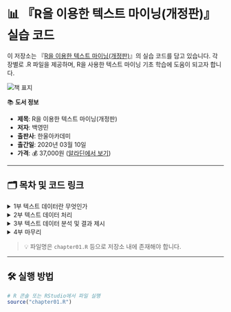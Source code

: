 # 📊 『R을 이용한 텍스트 마이닝(개정판)』 실습 코드

이 저장소는 『[R을 이용한 텍스트 마이닝(개정판)](https://www.aladin.co.kr/shop/wproduct.aspx?ItemId=235110816)』의 실습 코드를 담고 있습니다. 각 장별로 .R 파일을 제공하며, R을 사용한 텍스트 마이닝 기초 학습에 도움이 되고자 합니다.

![책 표지](https://image.aladin.co.kr/product/23511/8/cover500/8946072199_1.jpg)

📚 **도서 정보**  
- **제목**: R을 이용한 텍스트 마이닝(개정판)  
- **저자**: 백영민  
- **출판사**: 한울아카데미  
- **출간일**: 2020년 03월 10일  
- **가격**: 💰 37,000원 ([알라딘에서 보기](https://www.aladin.co.kr/shop/wproduct.aspx?ItemId=235110816))

---

## 🗂️ 목차 및 코드 링크

<details>
<summary>1부 텍스트 데이터란 무엇인가</summary>

- **01 텍스트 데이터로 파악하기**
</details>

<details>
<summary>2부 텍스트 데이터 처리</summary>

- [**01 텍스트 분석을 위한 기초적 R 함수**](https://github.com/yoonjong8739/Text-mining-using-R/blob/d1413c5fb2edb0c6a1faa192dc1d69e41bb19d4a/2.%20%ED%85%8D%EC%8A%A4%ED%8A%B8%20%EB%8D%B0%EC%9D%B4%ED%84%B0%20%EC%82%AC%EC%A0%84%EC%B2%98%EB%A6%AC/1.%20%ED%85%8D%EC%8A%A4%ED%8A%B8%20%EB%B6%84%EC%84%9D%EC%9D%84%20%EC%9C%84%ED%95%9C%20%EA%B8%B0%EC%B4%88%EC%A0%81%20R%20%ED%95%A8%EC%88%98.R)
- [**02 텍스트 분석을 위한 R의 베이스 함수**](https://github.com/yoonjong8739/Text-mining-using-R/blob/d1413c5fb2edb0c6a1faa192dc1d69e41bb19d4a/2.%20%ED%85%8D%EC%8A%A4%ED%8A%B8%20%EB%8D%B0%EC%9D%B4%ED%84%B0%20%EC%82%AC%EC%A0%84%EC%B2%98%EB%A6%AC/2.%20%ED%85%8D%EC%8A%A4%ED%8A%B8%20%EB%B6%84%EC%84%9D%EC%9D%84%20%EC%9C%84%ED%95%9C%20R%EC%9D%98%20%EB%B2%A0%EC%9D%B4%EC%8A%A4%20%ED%95%A8%EC%88%98.R)
- [**03 텍스트 분석을 위한 stringr 패키지 함수**](https://github.com/yoonjong8739/Text-mining-using-R/blob/d1413c5fb2edb0c6a1faa192dc1d69e41bb19d4a/2.%20%ED%85%8D%EC%8A%A4%ED%8A%B8%20%EB%8D%B0%EC%9D%B4%ED%84%B0%20%EC%82%AC%EC%A0%84%EC%B2%98%EB%A6%AC/3.%20%ED%85%8D%EC%8A%A4%ED%8A%B8%20%EB%B6%84%EC%84%9D%EC%9D%84%20%EC%9C%84%ED%95%9C%20stringr%20%ED%8C%A8%ED%82%A4%EC%A7%80%20%ED%95%A8%EC%88%98.R)
- **04 말뭉치 텍스트 데이터 사전처리**
- **05 한국어 텍스트 데이터 처리**
- **06 품사분석**
</details>

<details>
<summary>3부 텍스트 데이터 분석 및 결과 제시</summary>

- **01 텍스트 데이터에 대한 기술통계분석**
- **02 토픽모형**
- **03 감정분석**
</details>

<details>
<summary>4부 마무리</summary>

- **01 RSelenium, rvest 패키지를 활용한 온라인 데이터 수집**
</details>

> 💡 파일명은 `chapter01.R` 등으로 저장소 내에 존재해야 합니다.

---

## 🛠️ 실행 방법

```r
# R 콘솔 또는 RStudio에서 파일 실행
source("chapter01.R")